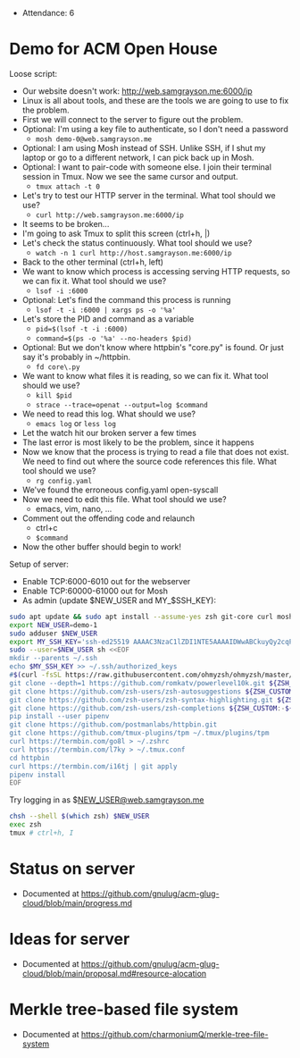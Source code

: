 - Attendance: 6

# Demo for ACM Open House

Loose script:

- Our website doesn't work: http://web.samgrayson.me:6000/ip
- Linux is all about tools, and these are the tools we are going to use to fix the problem.
- First we will connect to the server to figure out the problem.
- Optional: I'm using a key file to authenticate, so I don't need a password
  - `mosh demo-0@web.samgrayson.me`
- Optional: I am using Mosh instead of SSH. Unlike SSH, if I shut my laptop or go to a different network, I can pick back up in Mosh.
- Optional: I want to pair-code with someone else. I join their terminal session in Tmux. Now we see the same cursor and output.
  - `tmux attach -t 0`
- Let's try to test our HTTP server in the terminal. What tool should we use?
  - `curl http://web.samgrayson.me:6000/ip`
- It seems to be broken...
- I'm going to ask Tmux to split this screen (ctrl+h, |)
- Let's check the status continuously. What tool should we use?
  - `watch -n 1 curl http://host.samgrayson.me:6000/ip`
- Back to the other terminal (ctrl+h, left)
- We want to know which process is accessing serving HTTP requests, so we can fix it. What tool should we use?
  - `lsof -i :6000`
- Optional: Let's find the command this process is running
  - `lsof -t -i :6000 | xargs ps -o '%a'`
- Let's store the PID and command as a variable
  - `pid=$(lsof -t -i :6000)`
  - `command=$(ps -o '%a' --no-headers $pid)`
- Optional: But we don't know where httpbin's "core.py" is found. Or just say it's probably in ~/httpbin.
  - `fd core\.py`
- We want to know what files it is reading, so we can fix it. What tool should we use?
  - `kill $pid`
  - `strace --trace=openat --output=log $command`
- We need to read this log. What should we use?
  - `emacs log` or `less log`
- Let the watch hit our broken server a few times
- The last error is most likely to be the problem, since it happens
- Now we know that the process is trying to read a file that does not exist. We need to find out where the source code references this file. What tool should we use?
  - `rg config.yaml`
- We've found the erroneous config.yaml open-syscall
- Now we need to edit this file. What tool should we use?
  - emacs, vim, nano, ...
- Comment out the offending code and relaunch
  - ctrl+c
  - `$command`
- Now the other buffer should begin to work!

Setup of server:

- Enable TCP:6000-6010 out for the webserver
- Enable TCP:60000-61000 out for Mosh
- As admin (update $NEW_USER and MY_$SSH_KEY):

```bash
sudo apt update && sudo apt install --assume-yes zsh git-core curl mosh tmux python3 python3-pip lsof ripgrep fd-find neofetch toilet lolcat
export NEW_USER=demo-1
sudo adduser $NEW_USER
export MY_SSH_KEY='ssh-ed25519 AAAAC3NzaC1lZDI1NTE5AAAAIDWwABCkuyQy2cqP7wppkQbMgfZqCWmQ18FHrh9P18C8 sam@laptop'
sudo --user=$NEW_USER sh <<EOF
mkdir --parents ~/.ssh
echo $MY_SSH_KEY >> ~/.ssh/authorized_keys
#$(curl -fsSL https://raw.githubusercontent.com/ohmyzsh/ohmyzsh/master/tools/install.sh)
git clone --depth=1 https://github.com/romkatv/powerlevel10k.git ${ZSH_CUSTOM:-$HOME/.oh-my-zsh/custom}/themes/powerlevel10k
git clone https://github.com/zsh-users/zsh-autosuggestions ${ZSH_CUSTOM:-~/.oh-my-zsh/custom}/plugins/zsh-autosuggestions
git clone https://github.com/zsh-users/zsh-syntax-highlighting.git ${ZSH_CUSTOM:-~/.oh-my-zsh/custom}/plugins/zsh-syntax-highlighting
git clone https://github.com/zsh-users/zsh-completions ${ZSH_CUSTOM:-${ZSH:-~/.oh-my-zsh}/custom}/plugins/zsh-completions
pip install --user pipenv
git clone https://github.com/postmanlabs/httpbin.git
git clone https://github.com/tmux-plugins/tpm ~/.tmux/plugins/tpm
curl https://termbin.com/go8l > ~/.zshrc
curl https://termbin.com/l7ky > ~/.tmux.conf
cd httpbin
curl https://termbin.com/i16tj | git apply
pipenv install
EOF
```
Try logging in as $NEW_USER@web.samgrayson.me

```bash
chsh --shell $(which zsh) $NEW_USER
exec zsh
tmux # ctrl+h, I
```

# Status on server

- Documented at <https://github.com/gnulug/acm-glug-cloud/blob/main/progress.md>

# Ideas for server

- Documented at <https://github.com/gnulug/acm-glug-cloud/blob/main/proposal.md#resource-alocation>

# Merkle tree-based file system

- Documented at <https://github.com/charmoniumQ/merkle-tree-file-system>
